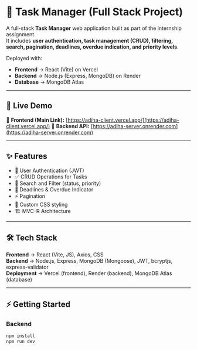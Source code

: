 # 📌 Task Manager (Full Stack Project)

A full-stack **Task Manager** web application built as part of the internship assignment.  
It includes **user authentication, task management (CRUD), filtering, search, pagination, deadlines, overdue indication, and priority levels**.  

Deployed with:
- **Frontend** → React (Vite) on Vercel  
- **Backend** → Node.js (Express, MongoDB) on Render  
- **Database** → MongoDB Atlas  

---

## 🚀 Live Demo

🔗 **Frontend (Main Link):** [https://adiha-client.vercel.app/](https://adiha-client.vercel.app/)
🔗 **Backend API:** [https://adiha-server.onrender.com](https://adiha-server.onrender.com) 

---

## ✨ Features

- 🔐 User Authentication (JWT)  
- ✅ CRUD Operations for Tasks  
- 🔎 Search and Filter (status, priority)  
- 📅 Deadlines & Overdue Indicator  
- ⚡ Pagination  
- 🎨 Custom CSS styling  
- 🏗 MVC-R Architecture  

---

## 🛠️ Tech Stack

**Frontend** → React (Vite, JS), Axios, CSS  
**Backend** → Node.js, Express, MongoDB (Mongoose), JWT, bcryptjs, express-validator  
**Deployment** → Vercel (frontend), Render (backend), MongoDB Atlas (database)  

---

## ⚡ Getting Started

### Backend
```bash
npm install
npm run dev


